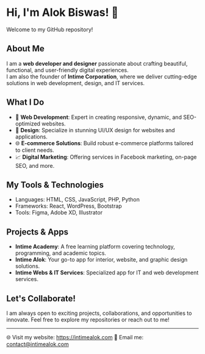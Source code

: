# Hi, I'm Alok Biswas! 👋  

Welcome to my GitHub repository!  

## About Me  
I am a **web developer and designer** passionate about crafting beautiful, functional, and user-friendly digital experiences.  
I am also the founder of **Intime Corporation**, where we deliver cutting-edge solutions in web development, design, and IT services.  

## What I Do  
- 🚀 **Web Development**: Expert in creating responsive, dynamic, and SEO-optimized websites.  
- 🎨 **Design**: Specialize in stunning UI/UX design for websites and applications.  
- 🌐 **E-commerce Solutions**: Build robust e-commerce platforms tailored to client needs.  
- 📈 **Digital Marketing**: Offering services in Facebook marketing, on-page SEO, and more.  

## My Tools & Technologies  
- Languages: HTML, CSS, JavaScript, PHP, Python  
- Frameworks: React, WordPress, Bootstrap  
- Tools: Figma, Adobe XD, Illustrator  

## Projects & Apps  
- **Intime Academy**: A free learning platform covering technology, programming, and academic topics.  
- **Intime Alok**: Your go-to app for interior, website, and graphic design solutions.  
- **Intime Webs & IT Services**: Specialized app for IT and web development services.  

## Let's Collaborate!  
I am always open to exciting projects, collaborations, and opportunities to innovate. Feel free to explore my repositories or reach out to me!  

---

🌐 Visit my website: https://intimealok.com
📧 Email me: contact@intimealok.com
